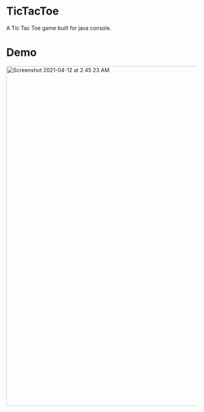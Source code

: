 # TicTacToe
A Tic Tac Toe game built for java console.

# Demo 
<img width="896" alt="Screenshot 2021-04-12 at 2 45 23 AM" src="https://user-images.githubusercontent.com/57785107/114321635-7303c480-9b39-11eb-8d23-4e7433d4f921.png">
